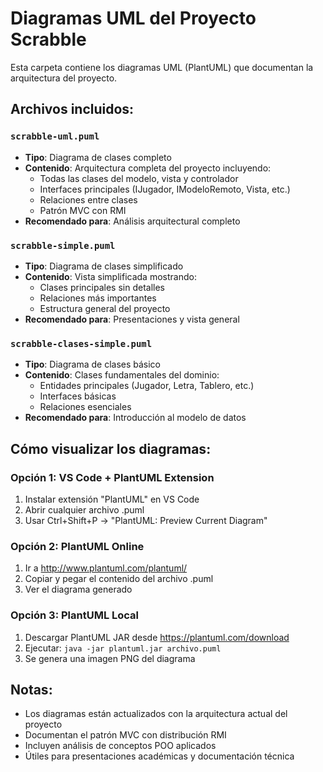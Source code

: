 # Diagramas UML del Proyecto Scrabble

Esta carpeta contiene los diagramas UML (PlantUML) que documentan la arquitectura del proyecto.

## Archivos incluidos:

### `scrabble-uml.puml`
- **Tipo**: Diagrama de clases completo
- **Contenido**: Arquitectura completa del proyecto incluyendo:
  - Todas las clases del modelo, vista y controlador
  - Interfaces principales (IJugador, IModeloRemoto, Vista, etc.)
  - Relaciones entre clases
  - Patrón MVC con RMI
- **Recomendado para**: Análisis arquitectural completo

### `scrabble-simple.puml`
- **Tipo**: Diagrama de clases simplificado
- **Contenido**: Vista simplificada mostrando:
  - Clases principales sin detalles
  - Relaciones más importantes
  - Estructura general del proyecto
- **Recomendado para**: Presentaciones y vista general

### `scrabble-clases-simple.puml`
- **Tipo**: Diagrama de clases básico
- **Contenido**: Clases fundamentales del dominio:
  - Entidades principales (Jugador, Letra, Tablero, etc.)
  - Interfaces básicas
  - Relaciones esenciales
- **Recomendado para**: Introducción al modelo de datos

## Cómo visualizar los diagramas:

### Opción 1: VS Code + PlantUML Extension
1. Instalar extensión "PlantUML" en VS Code
2. Abrir cualquier archivo .puml
3. Usar Ctrl+Shift+P → "PlantUML: Preview Current Diagram"

### Opción 2: PlantUML Online
1. Ir a http://www.plantuml.com/plantuml/
2. Copiar y pegar el contenido del archivo .puml
3. Ver el diagrama generado

### Opción 3: PlantUML Local
1. Descargar PlantUML JAR desde https://plantuml.com/download
2. Ejecutar: `java -jar plantuml.jar archivo.puml`
3. Se genera una imagen PNG del diagrama

## Notas:

- Los diagramas están actualizados con la arquitectura actual del proyecto
- Documentan el patrón MVC con distribución RMI
- Incluyen análisis de conceptos POO aplicados
- Útiles para presentaciones académicas y documentación técnica
